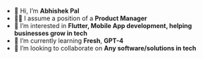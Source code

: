 - 👋 Hi, I’m **Abhishek Pal**
- 👨‍💼 I assume a position of a **Product Manager**
- 👀 I’m interested in **Flutter, Mobile App development, helping businesses grow in tech**
- 🌱 I’m currently learning **Fresh**, **GPT-4**
- 💞️ I’m looking to collaborate on **Any software/solutions in tech**

<!---
abhishekpal-nexg/abhishekpal-nexg is a ✨ special ✨  <br />repository because its `README.md` (this file) appears on your GitHub profile.
You can click the Preview link to take a look at your changes.
--->

